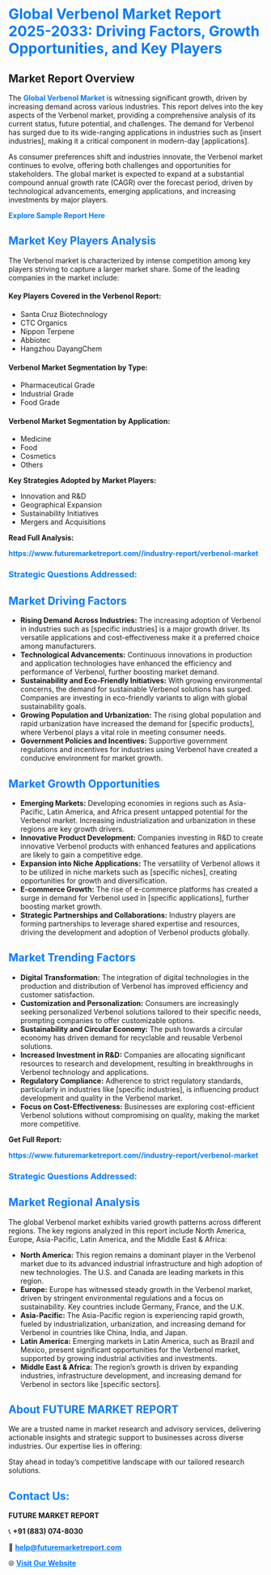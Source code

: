 <h1 style="color: #007BFF;">Global Verbenol Market Report 2025-2033: Driving Factors, Growth Opportunities, and Key Players</h1>

<section id="overview">
<h2>Market Report Overview</h2>
<p>The <a href="https://www.futuremarketreport.com//industry-report/verbenol-market" style="color: #007BFF; text-decoration: none;"><strong>Global Verbenol Market</strong></a> is witnessing significant growth, driven by increasing demand across various industries. This report delves into the key aspects of the Verbenol market, providing a comprehensive analysis of its current status, future potential, and challenges. The demand for Verbenol has surged due to its wide-ranging applications in industries such as [insert industries], making it a critical component in modern-day [applications].</p>
<p>As consumer preferences shift and industries innovate, the Verbenol market continues to evolve, offering both challenges and opportunities for stakeholders. The global market is expected to expand at a substantial compound annual growth rate (CAGR) over the forecast period, driven by technological advancements, emerging applications, and increasing investments by major players.</p>
</section>

<section id="overview">
<p><a href="https://www.futuremarketreport.com//request-sample/reportId=84087" style="color: #007BFF; text-decoration: none;"><strong>Explore Sample Report Here</strong></a></p>
</section>

<section id="key-players">
<h2 style="color: #007BFF;">Market Key Players Analysis</h2>
<p>The Verbenol market is characterized by intense competition among key players striving to capture a larger market share. Some of the leading companies in the market include:</p>
<h4>Key Players Covered in the Verbenol Report:</h4>
<ul><li>Santa Cruz Biotechnology</li><li>CTC Organics</li><li>Nippon Terpene</li><li>Abbiotec</li><li>Hangzhou DayangChem</li></ul>
<h4>Verbenol Market Segmentation by Type:</h4>
<ul><li>Pharmaceutical Grade</li><li>Industrial Grade</li><li>Food Grade</li></ul>

<h4>Verbenol Market Segmentation by Application:</h4>
<ul><li>Medicine</li><li>Food</li><li>Cosmetics</li><li>Others</li></ul>
<p><strong>Key Strategies Adopted by Market Players:</strong></p>
<ul>
<li>Innovation and R&D</li>
<li>Geographical Expansion</li>
<li>Sustainability Initiatives</li>
<li>Mergers and Acquisitions</li>
</ul>
</section>

<section>
<p><strong>Read Full Analysis: </strong></p><a href="https://www.futuremarketreport.com//industry-report/verbenol-market" style="color: #007BFF; text-decoration: none;"><strong>https://www.futuremarketreport.com//industry-report/verbenol-market</strong></a>
<h3 style="color: #007BFF;">Strategic Questions Addressed:</h3>
</section>

<section id="driving-factors">
<h2 style="color: #007BFF;">Market Driving Factors</h2>
<ul>
<li><strong>Rising Demand Across Industries:</strong> The increasing adoption of Verbenol in industries such as [specific industries] is a major growth driver. Its versatile applications and cost-effectiveness make it a preferred choice among manufacturers.</li>
<li><strong>Technological Advancements:</strong> Continuous innovations in production and application technologies have enhanced the efficiency and performance of Verbenol, further boosting market demand.</li>
<li><strong>Sustainability and Eco-Friendly Initiatives:</strong> With growing environmental concerns, the demand for sustainable Verbenol solutions has surged. Companies are investing in eco-friendly variants to align with global sustainability goals.</li>
<li><strong>Growing Population and Urbanization:</strong> The rising global population and rapid urbanization have increased the demand for [specific products], where Verbenol plays a vital role in meeting consumer needs.</li>
<li><strong>Government Policies and Incentives:</strong> Supportive government regulations and incentives for industries using Verbenol have created a conducive environment for market growth.</li>
</ul>
</section>

<section id="growth-opportunities">
<h2 style="color: #007BFF;">Market Growth Opportunities</h2>
<ul>
<li><strong>Emerging Markets:</strong> Developing economies in regions such as Asia-Pacific, Latin America, and Africa present untapped potential for the Verbenol market. Increasing industrialization and urbanization in these regions are key growth drivers.</li>
<li><strong>Innovative Product Development:</strong> Companies investing in R&D to create innovative Verbenol products with enhanced features and applications are likely to gain a competitive edge.</li>
<li><strong>Expansion into Niche Applications:</strong> The versatility of Verbenol allows it to be utilized in niche markets such as [specific niches], creating opportunities for growth and diversification.</li>
<li><strong>E-commerce Growth:</strong> The rise of e-commerce platforms has created a surge in demand for Verbenol used in [specific applications], further boosting market growth.</li>
<li><strong>Strategic Partnerships and Collaborations:</strong> Industry players are forming partnerships to leverage shared expertise and resources, driving the development and adoption of Verbenol products globally.</li>
</ul>
</section>

<section id="trending-factors">
<h2 style="color: #007BFF;">Market Trending Factors</h2>
<ul>
<li><strong>Digital Transformation:</strong> The integration of digital technologies in the production and distribution of Verbenol has improved efficiency and customer satisfaction.</li>
<li><strong>Customization and Personalization:</strong> Consumers are increasingly seeking personalized Verbenol solutions tailored to their specific needs, prompting companies to offer customizable options.</li>
<li><strong>Sustainability and Circular Economy:</strong> The push towards a circular economy has driven demand for recyclable and reusable Verbenol solutions.</li>
<li><strong>Increased Investment in R&D:</strong> Companies are allocating significant resources to research and development, resulting in breakthroughs in Verbenol technology and applications.</li>
<li><strong>Regulatory Compliance:</strong> Adherence to strict regulatory standards, particularly in industries like [specific industries], is influencing product development and quality in the Verbenol market.</li>
<li><strong>Focus on Cost-Effectiveness:</strong> Businesses are exploring cost-efficient Verbenol solutions without compromising on quality, making the market more competitive.</li>
</ul>
</section>

<section>
<p><strong>Get Full Report: </strong></p><a href="https://www.futuremarketreport.com//industry-report/verbenol-market" style="color: #007BFF; text-decoration: none;"><strong>https://www.futuremarketreport.com//industry-report/verbenol-market</strong></a>
<h3 style="color: #007BFF;">Strategic Questions Addressed:</h3>
</section>


<section id="regional-analysis">
<h2 style="color: #007BFF;">Market Regional Analysis</h2>
<p>The global Verbenol market exhibits varied growth patterns across different regions. The key regions analyzed in this report include North America, Europe, Asia-Pacific, Latin America, and the Middle East & Africa:</p>
<ul>
<li><strong>North America:</strong> This region remains a dominant player in the Verbenol market due to its advanced industrial infrastructure and high adoption of new technologies. The U.S. and Canada are leading markets in this region.</li>
<li><strong>Europe:</strong> Europe has witnessed steady growth in the Verbenol market, driven by stringent environmental regulations and a focus on sustainability. Key countries include Germany, France, and the U.K.</li>
<li><strong>Asia-Pacific:</strong> The Asia-Pacific region is experiencing rapid growth, fueled by industrialization, urbanization, and increasing demand for Verbenol in countries like China, India, and Japan.</li>
<li><strong>Latin America:</strong> Emerging markets in Latin America, such as Brazil and Mexico, present significant opportunities for the Verbenol market, supported by growing industrial activities and investments.</li>
<li><strong>Middle East & Africa:</strong> The region’s growth is driven by expanding industries, infrastructure development, and increasing demand for Verbenol in sectors like [specific sectors].</li>
</ul>
</section>

<footer>
<h2 style="color: #007BFF;">About FUTURE MARKET REPORT</h2>
<p>We are a trusted name in market research and advisory services, delivering actionable insights and strategic support to businesses across diverse industries. Our expertise lies in offering:</p>

<p>Stay ahead in today’s competitive landscape with our tailored research solutions.</p>

<h2 style="color: #007BFF;">Contact Us:</h2>
<p><strong>FUTURE MARKET REPORT</strong></p>
<p>📞 <strong>+91 (883) 074-8030</strong></p>
<p>📧 <strong><a href="mailto:help@futuremarketreport.com" style="color: #007BFF;">help@futuremarketreport.com</a></strong></p>
<p>🌐 <strong><a href="https://www.futuremarketreport.com/" style="color: #007BFF;">Visit Our Website</a></strong></p>
</footer>
